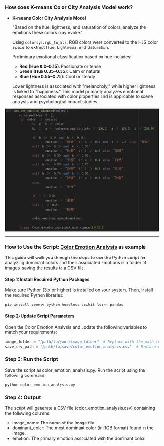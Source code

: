 ### How does  K-means Color City Analysis Model work?


- **K-means Color City Analysis Model**

    "Based on the hue, lightness, and saturation of colors, analyze the emotions these colors may evoke."

    Using `colorsys.rgb_to_hls`, RGB colors were converted to the HLS color space to extract Hue, Lightness, and Saturation. 

    Preliminary emotional classification based on hue includes:
    - **Red (Hue 0.0–0.15)**: Passionate or tense
    - **Green (Hue 0.35–0.55)**: Calm or natural
    - **Blue (Hue 0.55–0.75)**: Cool or steady

    Lower lightness is associated with "melancholy," while higher lightness is linked to "happiness." This model primarily analyzes emotional responses associated with color properties and is applicable to scene analysis and psychological impact studies.

![K-means Model Diagram](hsiao_pic\K-means_1.png)

---
### How to Use the Script: [Color Emotion Analysis](color_emotion_analysis.py) as example

This guide will walk you through the steps to use the Python script for analyzing dominant colors and their associated emotions in a folder of images, saving the results to a CSV file.


#### Step 1: Install Required Python Packages

Make sure Python (3.x or higher) is installed on your system. Then, install the required Python libraries:

```bash
pip install opencv-python-headless scikit-learn pandas
```

#### Step 2: Update Script Parameters
Open the [Color Emotion Analysis](color_emotion_analysis.py) and update the following variables to match your requirements:

```python
image_folder = "/path/to/your/image_folder"  # Replace with the path to the folder containing your images
save_csv_path = "/path/to/save/color_emotion_analysis.csv"  # Replace with the path to save the analysis results as a CSV file
```
### Step 3: Run the Script
Save the script as color_emotion_analysis.py. Run the script using the following command:
```bash
python color_emotion_analysis.py
```

### Step 4: Output
The script will generate a CSV file (color_emotion_analysis.csv) containing the following columns:

- image_name: The name of the image file.
- dominant_color: The most dominant color (in RGB format) found in the image.
- emotion: The primary emotion associated with the dominant color.


